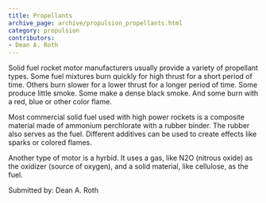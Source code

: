 ```yaml
---
title: Propellants
archive_page: archive/propulsion_propellants.html
category: propulsion
contributors:
- Dean A. Roth
---
```

Solid fuel rocket motor manufacturers usually provide a variety of propellant types. Some fuel mixtures burn quickly for high thrust for a short period of time. Others burn slower for a lower thrust for a longer period of time. Some produce little smoke. Some make a dense black smoke. And some burn with a red, blue or other color flame.

Most commercial solid fuel used with high power rockets is a composite material made of ammonium perchlorate with a rubber binder. The rubber also serves as the fuel. Different additives can be used to create effects like sparks or colored flames.

Another type of motor is a hyrbid. It uses a gas, like N2O (nitrous oxide) as the oxidizer (source of oxygen), and a solid material, like cellulose, as the fuel.

Submitted by: Dean A. Roth

